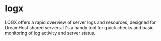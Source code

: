# logx
LOGX offers a rapid overview of server logs and resources, designed for DreamHost shared servers. It's a handy tool for quick checks and basic monitoring of log activity and server status.
